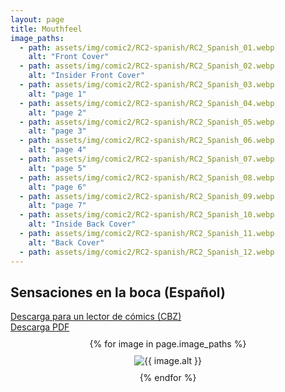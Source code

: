 ```yaml
---
layout: page
title: Mouthfeel
image_paths:
  - path: assets/img/comic2/RC2-spanish/RC2_Spanish_01.webp 
    alt: "Front Cover"
  - path: assets/img/comic2/RC2-spanish/RC2_Spanish_02.webp
    alt: "Insider Front Cover"
  - path: assets/img/comic2/RC2-spanish/RC2_Spanish_03.webp
    alt: "page 1"
  - path: assets/img/comic2/RC2-spanish/RC2_Spanish_04.webp
    alt: "page 2"
  - path: assets/img/comic2/RC2-spanish/RC2_Spanish_05.webp
    alt: "page 3"
  - path: assets/img/comic2/RC2-spanish/RC2_Spanish_06.webp
    alt: "page 4"
  - path: assets/img/comic2/RC2-spanish/RC2_Spanish_07.webp
    alt: "page 5"
  - path: assets/img/comic2/RC2-spanish/RC2_Spanish_08.webp
    alt: "page 6"
  - path: assets/img/comic2/RC2-spanish/RC2_Spanish_09.webp
    alt: "page 7"
  - path: assets/img/comic2/RC2-spanish/RC2_Spanish_10.webp
    alt: "Inside Back Cover"
  - path: assets/img/comic2/RC2-spanish/RC2_Spanish_11.webp
    alt: "Back Cover"
  - path: assets/img/comic2/RC2-spanish/RC2_Spanish_12.webp
---
```


<div class="col-lg-12 text-center">
	<h2 class="section-heading text-uppercase">Sensaciones en la boca (Español)</h2>
        <div class="text-muted">
           <a href="{{ site.url }}/downloads/comic2-spanish/RC2-Spanish.cbz">Descarga para un lector de cómics (CBZ)</a>
        </div>
        <div class="text-muted">
           <a href="{{ site.url }}/downloads/comic2-spanish/RC2-Spanish.pdf">Descarga PDF</a>
        </div>
        
</div>

<div style="display: flex; flex-direction: column; align-items: center; margin-top: 10px; margin-bottom: 30px;">
  {% for image in page.image_paths %}
    <img src="{{ image.path }}" alt="{{ image.alt }}" style="max-width: 80%; height: auto; margin: 10px;">
  {% endfor %}
</div>













